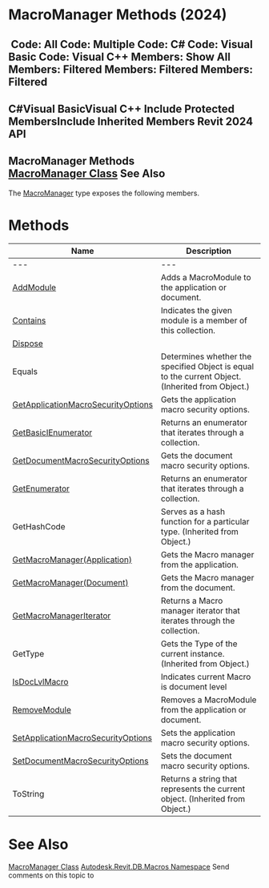 # MacroManager Methods (2024)

﻿
 Code: All Code: Multiple Code: C# Code: Visual Basic Code: Visual C++  Members: Show All Members: Filtered Members: Filtered Members: Filtered   
---  
C#Visual BasicVisual C++
Include Protected MembersInclude Inherited Members
Revit 2024 API  
---  
MacroManager Methods  
[MacroManager Class](49eb4b8a-ae13-95e7-fef4-11347bbb67d3.md "MacroManager Class") See Also  
---  
The [MacroManager](49eb4b8a-ae13-95e7-fef4-11347bbb67d3.md "MacroManager Class") type exposes the following members.
# Methods
| Name | Description |
| --- | --- |
| --- | --- | --- |
| [AddModule](66ea5747-0492-62d8-8869-5a2455977348.md "AddModule Method") | Adds a MacroModule to the application or document. |
| [Contains](01c64409-346b-5d8c-757c-28fde44938c4.md "Contains Method") | Indicates the given module is a member of this collection. |
| [Dispose](15cd3357-e8b7-6931-8806-5f8d14d7e44a.md "Dispose Method") |
| Equals | Determines whether the specified Object is equal to the current Object. (Inherited from Object.) |
| [GetApplicationMacroSecurityOptions](2a2a21df-26ac-0ed2-c154-d58c615e7cbf.md "GetApplicationMacroSecurityOptions Method") | Gets the application macro security options. |
| [GetBasicIEnumerator](52c5bee7-80b1-a1a2-b01b-e1c3a13460d0.md "GetBasicIEnumerator Method") | Returns an enumerator that iterates through a collection. |
| [GetDocumentMacroSecurityOptions](62474c63-9650-c5e8-7a42-618a557faea2.md "GetDocumentMacroSecurityOptions Method") | Gets the document macro security options. |
| [GetEnumerator](c2aaccac-a7d0-51f3-8042-c51ca87d686f.md "GetEnumerator Method") | Returns an enumerator that iterates through a collection. |
| GetHashCode | Serves as a hash function for a particular type.  (Inherited from Object.) |
| [GetMacroManager(Application)](b4f96c52-afc8-6b22-186b-8e485d0ea7c1.md "GetMacroManager Method \(Application\)") | Gets the Macro manager from the application. |
| [GetMacroManager(Document)](e230f53e-de22-47e0-4539-5bf5ba88e473.md "GetMacroManager Method \(Document\)") | Gets the Macro manager from the document. |
| [GetMacroManagerIterator](00849391-fb3b-9381-4b9a-af908024c311.md "GetMacroManagerIterator Method") | Returns a Macro manager iterator that iterates through the collection. |
| GetType | Gets the Type of the current instance. (Inherited from Object.) |
| [IsDocLvlMacro](76941534-0983-c6f9-bcec-ad38991f17b5.md "IsDocLvlMacro Method") | Indicates current Macro is document level |
| [RemoveModule](c22a452e-578c-d468-e041-e70fd72cc78f.md "RemoveModule Method") | Removes a MacroModule from the application or document. |
| [SetApplicationMacroSecurityOptions](0adef94d-9b9f-4409-d543-c023c0041301.md "SetApplicationMacroSecurityOptions Method") | Sets the application macro security options. |
| [SetDocumentMacroSecurityOptions](df7cf42d-8613-1d41-7d0c-182b2f9588cd.md "SetDocumentMacroSecurityOptions Method") | Sets the document macro security options. |
| ToString | Returns a string that represents the current object. (Inherited from Object.) |

# See Also
[MacroManager Class](49eb4b8a-ae13-95e7-fef4-11347bbb67d3.md "MacroManager Class")
[Autodesk.Revit.DB.Macros Namespace](8b8f9876-f4c2-abff-fc5b-79e337d84e01.md "Autodesk.Revit.DB.Macros Namespace")
Send comments on this topic to 
